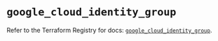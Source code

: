 # `google_cloud_identity_group`

Refer to the Terraform Registry for docs: [`google_cloud_identity_group`](https://registry.terraform.io/providers/hashicorp/google/6.12.0/docs/resources/cloud_identity_group).
